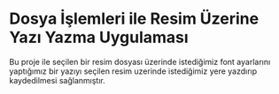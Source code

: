 # Dosya İşlemleri ile Resim Üzerine Yazı Yazma Uygulaması

Bu proje ile seçilen bir resim dosyası üzerinde istediğimiz font ayarlarını yaptığımız bir yazıyı seçilen resim uzerinde istediğimiz yere yazdırıp kaydedilmesi sağlanmıştır.